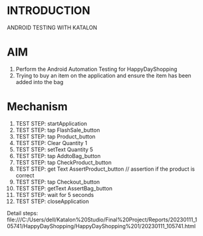 # INTRODUCTION
ANDROID TESTING WITH KATALON

# AIM
1. Perform the Android Automation Testing for HappyDayShopping
2. Trying to buy an item on the application and ensure the item has been added into the bag

# Mechanism
1. TEST STEP: startApplication
2. TEST STEP: tap FlashSale_button
3. TEST STEP: tap Product_button
4. TEST STEP: Clear Quantity 1
5. TEST STEP: setText Quantity 5
6. TEST STEP: tap AddtoBag_button
7. TEST STEP: tap CheckProduct_button
8. TEST STEP: get Text AssertProduct_button // assertion if the product is correct
9. TEST STEP: tap Checkout_button
10. TEST STEP: getText AssertBag_button
11. TEST STEP: wait for 5 seconds
12. TEST STEP: closeApplication

Detail steps:
file:///C:/Users/dell/Katalon%20Studio/Final%20Project/Reports/20230111_105741/HappyDayShopping/HappyDayShopping%201/20230111_105741.html

